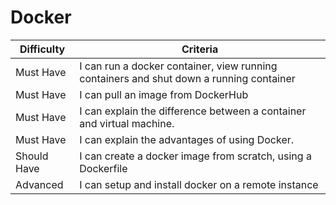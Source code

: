 # Docker

|  Difficulty |  Criteria                                                                           |
| ------------------- | --------------------------------------------------------------------------------------- |
| Must Have           | I can run a docker container, view running containers and shut down a running container |
| Must Have           | I can pull an image from DockerHub                                                      |
| Must Have           | I can explain the difference between a container and virtual machine.                   |
| Must Have           | I can explain the advantages of using Docker.                                           |
| Should Have         | I can create a docker image from scratch, using a Dockerfile                            |
| Advanced        | I can setup and install docker on a remote instance                                     |
